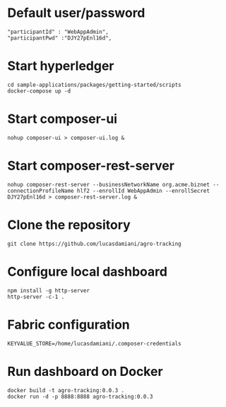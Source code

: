 # Default user/password
```
"participantId" : "WebAppAdmin",
"participantPwd" :"DJY27pEnl16d",
```

# Start hyperledger
```
cd sample-applications/packages/getting-started/scripts
docker-compose up -d
```

# Start composer-ui
```
nohup composer-ui > composer-ui.log &
```

# Start composer-rest-server
```
nohup composer-rest-server --businessNetworkName org.acme.biznet --connectionProfileName hlf2 --enrollId WebAppAdmin --enrollSecret DJY27pEnl16d > composer-rest-server.log &
```

# Clone the repository
```
git clone https://github.com/lucasdamiani/agro-tracking
```

# Configure local dashboard
```
npm install -g http-server
http-server -c-1 .
```

# Fabric configuration
```
KEYVALUE_STORE=/home/lucasdamiani/.composer-credentials
```

# Run dashboard on Docker
```
docker build -t agro-tracking:0.0.3 .
docker run -d -p 8888:8888 agro-tracking:0.0.3
```
